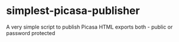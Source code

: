 simplest-picasa-publisher
=========================

A very simple script to publish Picasa HTML exports both - public or password protected
